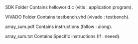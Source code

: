 SDK Folder Contains helloworld.c (vitis : application program).

VIVADO Folder Contains testbench.vhd (vivado : testbench).

array_sum.pdf Contains instructions (follow : along).

array_sum.txt Contains Specific instructions (If : neeed).
